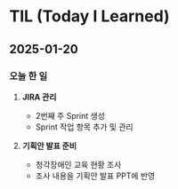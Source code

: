 # TIL (Today I Learned)

## 2025-01-20

### 오늘 한 일

1. **JIRA 관리**

   - 2번째 주 Sprint 생성
   - Sprint 작업 항목 추가 및 관리

2. **기획안 발표 준비**
   - 청각장애인 교육 현황 조사
   - 조사 내용을 기획안 발표 PPT에 반영
